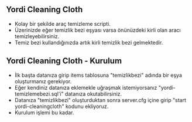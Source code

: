 ## Yordi Cleaning Cloth
- Kolay bir şekilde araç temizleme scripti.
- Üzerinizde eğer temizlik bezi eşyası varsa önünüzdeki kirli olan aracı temizleyebilirsiniz.
- Temiz bezi kullandığınızda artık kirli temizlik bezi gelmektedir.

## Yordi Cleaning Cloth - Kurulum
- İlk başta datanıza girip items tablosuna "temizlikbezi" adında bir eşya oluşturmanız gerekiyor.
- Eğer kendiniz datanıza eklemekle uğraşmak istemiyorsanız "yordi-temizlemebezi.sql'i" datanıza okutabilirsiniz.
- Datanıza "temizlikbezi" oluşturduktan sonra server.cfg içine girip "start yordi-cleaningcloth" kodunu ekliyoruz.
- Kurulum işlemi bu kadar.
